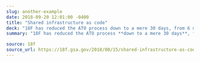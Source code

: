 ```yaml
---
slug: another-example
date: 2018-09-20 12:01:00 -0400
title: "Shared infrastructure as code"
deck: "18F has reduced the ATO process down to a mere 30 days, from 6 months. Learn more how they're doing it."
summary: "18F has reduced the ATO process **down to a mere 30 days**, from 6 months. Learn more how they're doing it."

source: 18f
source_url: https://18f.gsa.gov/2018/08/15/shared-infrastructure-as-code/
---
```

